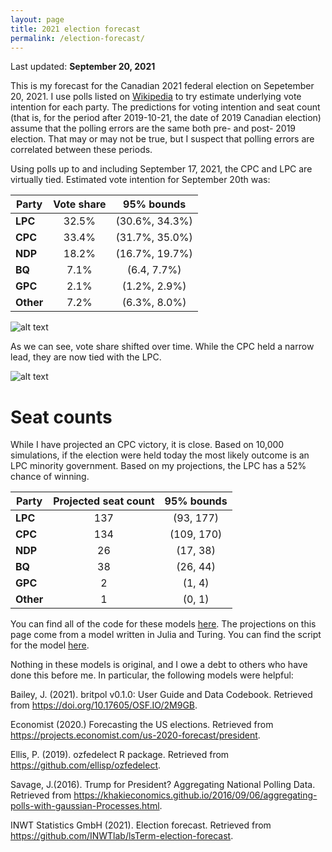 ```yaml
---
layout: page
title: 2021 election forecast
permalink: /election-forecast/
---
```


Last updated: __September 20, 2021__

This is my forecast for the Canadian 2021 federal election on Sepetember 20, 2021. I use polls listed on [Wikipedia](https://en.wikipedia.org/wiki/Opinion_polling_for_the_2021_Canadian_federal_election) to try estimate underlying vote intention for each party. The predictions for voting intention and seat count (that is, for the period after 2019-10-21, the date of 2019 Canadian election) assume that the polling errors are the same both pre- and post- 2019 election. That may or may not be true, but I suspect that polling errors are correlated between these periods.

Using polls up to and including September 17, 2021, the CPC and LPC are virtually tied. Estimated vote intention for September 20th was:

|**Party**    | **Vote share**  | **95% bounds**     |
|-------------|:---------------:|:------------------:|
|**LPC**      | 32.5%           | (30.6%, 34.3%)     |
|**CPC**      | 33.4%           | (31.7%, 35.0%)     |
|**NDP**      | 18.2%           | (16.7%, 19.7%)     |
|**BQ**       | 7.1%            | (6.4, 7.7%)       |
|**GPC**      | 2.1%            | (1.2%, 2.9%)       |
|**Other**    | 7.2%            | (6.3%, 8.0%)       |

![alt text](https://github.com/sjwild/Canandian_Election_2021/raw/main/can_vote_intention_on_election_date.png "Density plot of estimated vote share per party.")

As we can see, vote share shifted over time. While the CPC held a narrow lead, they are now tied with the LPC.

![alt text](https://github.com/sjwild/Canandian_Election_2021/raw/main/can_vote_intention_campaign_period.png "Vote share of Canadian parties during campaign period.")

# Seat counts

While I have projected an CPC victory, it is close. Based on 10,000 simulations, if the election were held today the most likely outcome is an LPC minority government. Based on my projections, the LPC has a 52% chance of winning.

|**Party**    | **Projected seat count**  | **95% bounds**     |
|-------------|:-------------------------:|:------------------:|
|**LPC**      | 137                       | (93, 177)          |
|**CPC**      | 134                       | (109, 170)         |
|**NDP**      | 26                        | (17, 38)           |
|**BQ**       | 38                        | (26, 44)           |
|**GPC**      | 2                         | (1, 4)             |
|**Other**    | 1                         | (0, 1)             |

You can find all of the code for these models [here](https://github.com/sjwild/Canandian_Election_2021/raw/main/can_vote_intention_on_election_date.png). The projections on this page come from a model written in Julia and Turing. You can find the script for the model [here](https://github.com/sjwild/Canandian_Election_2021/blob/main/Election%202021%20Turing.jl). 

Nothing in these models is original, and I owe a debt to others who have done this before me. In particular, the following models were helpful:

Bailey, J. (2021). britpol v0.1.0: User Guide and Data Codebook. Retrieved from https://doi.org/10.17605/OSF.IO/2M9GB.  

Economist (2020.) Forecasting the US elections. Retrieved from https://projects.economist.com/us-2020-forecast/president. 

Ellis, P. (2019). ozfedelect R package. Retrieved from https://github.com/ellisp/ozfedelect.   

Savage, J.(2016). Trump for President? Aggregating National Polling Data. Retrieved from https://khakieconomics.github.io/2016/09/06/aggregating-polls-with-gaussian-Processes.html.  

INWT Statistics GmbH (2021). Election forecast. Retrieved from https://github.com/INWTlab/lsTerm-election-forecast.  
